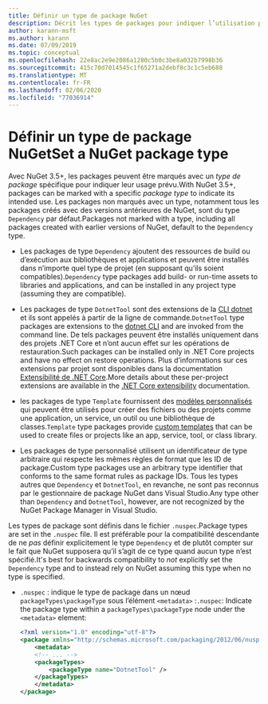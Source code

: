 ```yaml
---
title: Définir un type de package NuGet
description: Décrit les types de packages pour indiquer l’utilisation prévue d’un package.
author: karann-msft
ms.author: karann
ms.date: 07/09/2019
ms.topic: conceptual
ms.openlocfilehash: 22e8ac2e9e2086a1280c5b0c3be8a032b7998b36
ms.sourcegitcommit: 415c70d7014545c1f65271a2debf8c3c1c5eb688
ms.translationtype: MT
ms.contentlocale: fr-FR
ms.lasthandoff: 02/06/2020
ms.locfileid: "77036914"
---
```

# <a name="set-a-nuget-package-type"></a><span data-ttu-id="a9fe5-103">Définir un type de package NuGet</span><span class="sxs-lookup"><span data-stu-id="a9fe5-103">Set a NuGet package type</span></span>

<span data-ttu-id="a9fe5-104">Avec NuGet 3.5+, les packages peuvent être marqués avec un *type de package* spécifique pour indiquer leur usage prévu.</span><span class="sxs-lookup"><span data-stu-id="a9fe5-104">With NuGet 3.5+, packages can be marked with a specific *package type* to indicate its intended use.</span></span> <span data-ttu-id="a9fe5-105">Les packages non marqués avec un type, notamment tous les packages créés avec des versions antérieures de NuGet, sont du type `Dependency` par défaut.</span><span class="sxs-lookup"><span data-stu-id="a9fe5-105">Packages not marked with a type, including all packages created with earlier versions of NuGet, default to the `Dependency` type.</span></span>

- <span data-ttu-id="a9fe5-106">Les packages de type `Dependency` ajoutent des ressources de build ou d’exécution aux bibliothèques et applications et peuvent être installés dans n’importe quel type de projet (en supposant qu’ils soient compatibles).</span><span class="sxs-lookup"><span data-stu-id="a9fe5-106">`Dependency` type packages add build- or run-time assets to libraries and applications, and can be installed in any project type (assuming they are compatible).</span></span>

- <span data-ttu-id="a9fe5-107">Les packages de type `DotnetTool` sont des extensions de la [CLI dotnet](/dotnet/articles/core/tools/index) et ils sont appelés à partir de la ligne de commande.</span><span class="sxs-lookup"><span data-stu-id="a9fe5-107">`DotnetTool` type packages are extensions to the [dotnet CLI](/dotnet/articles/core/tools/index) and are invoked from the command line.</span></span> <span data-ttu-id="a9fe5-108">De tels packages peuvent être installés uniquement dans des projets .NET Core et n’ont aucun effet sur les opérations de restauration.</span><span class="sxs-lookup"><span data-stu-id="a9fe5-108">Such packages can be installed only in .NET Core projects and have no effect on restore operations.</span></span> <span data-ttu-id="a9fe5-109">Plus d’informations sur ces extensions par projet sont disponibles dans la documentation [Extensibilité de .NET Core](/dotnet/articles/core/tools/extensibility#per-project-based-extensibility).</span><span class="sxs-lookup"><span data-stu-id="a9fe5-109">More details about these per-project extensions are available in the  [.NET Core extensibility](/dotnet/articles/core/tools/extensibility#per-project-based-extensibility) documentation.</span></span>

- <span data-ttu-id="a9fe5-110">les packages de type `Template` fournissent des [modèles personnalisés](/dotnet/core/tools/custom-templates) qui peuvent être utilisés pour créer des fichiers ou des projets comme une application, un service, un outil ou une bibliothèque de classes.</span><span class="sxs-lookup"><span data-stu-id="a9fe5-110">`Template` type packages provide [custom templates](/dotnet/core/tools/custom-templates) that can be used to create files or projects like an app, service, tool, or class library.</span></span>

- <span data-ttu-id="a9fe5-111">Les packages de type personnalisé utilisent un identificateur de type arbitraire qui respecte les mêmes règles de format que les ID de package.</span><span class="sxs-lookup"><span data-stu-id="a9fe5-111">Custom type packages use an arbitrary type identifier that conforms to the same format rules as package IDs.</span></span> <span data-ttu-id="a9fe5-112">Tous les types autres que `Dependency` et `DotnetTool`, en revanche, ne sont pas reconnus par le gestionnaire de package NuGet dans Visual Studio.</span><span class="sxs-lookup"><span data-stu-id="a9fe5-112">Any type other than `Dependency` and `DotnetTool`, however, are not recognized by the NuGet Package Manager in Visual Studio.</span></span>

<span data-ttu-id="a9fe5-113">Les types de package sont définis dans le fichier `.nuspec`.</span><span class="sxs-lookup"><span data-stu-id="a9fe5-113">Package types are set in the `.nuspec` file.</span></span> <span data-ttu-id="a9fe5-114">Il est préférable pour la compatibilité descendante de ne *pas* définir explicitement le type `Dependency` et de plutôt compter sur le fait que NuGet supposera qu’il s’agit de ce type quand aucun type n’est spécifié.</span><span class="sxs-lookup"><span data-stu-id="a9fe5-114">It's best for backwards compatibility to *not* explicitly set the `Dependency` type and to instead rely on NuGet assuming this type when no type is specified.</span></span>

- <span data-ttu-id="a9fe5-115">`.nuspec` : indique le type de package dans un nœud `packageTypes\packageType` sous l’élément `<metadata>` :</span><span class="sxs-lookup"><span data-stu-id="a9fe5-115">`.nuspec`: Indicate the package type within a `packageTypes\packageType` node under the `<metadata>` element:</span></span>

    ```xml
    <?xml version="1.0" encoding="utf-8"?>
    <package xmlns="http://schemas.microsoft.com/packaging/2012/06/nuspec.xsd">
        <metadata>
        <!-- ... -->
        <packageTypes>
            <packageType name="DotnetTool" />
        </packageTypes>
        </metadata>
    </package>
    ```
